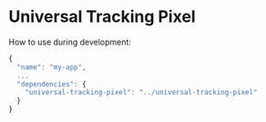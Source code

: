 # Universal Tracking Pixel

How to use during development:
```javascript
{
  "name": "my-app",
  ...
  "dependencies": {
    "universal-tracking-pixel": "../universal-tracking-pixel"
  }
}
```